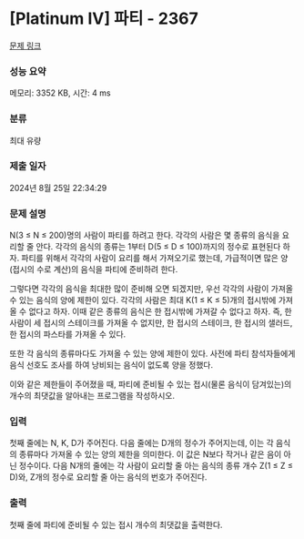 # [Platinum IV] 파티 - 2367 

[문제 링크](https://www.acmicpc.net/problem/2367) 

### 성능 요약

메모리: 3352 KB, 시간: 4 ms

### 분류

최대 유량

### 제출 일자

2024년 8월 25일 22:34:29

### 문제 설명

<p>N(3 ≤ N ≤ 200)명의 사람이 파티를 하려고 한다. 각각의 사람은 몇 종류의 음식을 요리할 줄 안다. 각각의 음식의 종류는 1부터 D(5 ≤ D ≤ 100)까지의 정수로 표현된다 하자. 파티를 위해서 각각의 사람이 요리를 해서 가져오기로 했는데, 가급적이면 많은 양(접시의 수로 계산)의 음식을 파티에 준비하려 한다.</p>

<p>그렇다면 각각의 음식을 최대한 많이 준비해 오면 되겠지만, 우선 각각의 사람이 가져올 수 있는 음식의 양에 제한이 있다. 각각의 사람은 최대 K(1 ≤ K ≤ 5)개의 접시밖에 가져올 수 없다고 하자. 이때 같은 종류의 음식은 한 접시밖에 가져갈 수 없다고 하자. 즉, 한 사람이 세 접시의 스테이크를 가져올 수 없지만, 한 접시의 스테이크, 한 접시의 샐러드, 한 접시의 파스타를 가져올 수 있다.</p>

<p>또한 각 음식의 종류마다도 가져올 수 있는 양에 제한이 있다. 사전에 파티 참석자들에게 음식 선호도 조사를 하여 낭비되는 음식이 없도록 양을 정했다.</p>

<p>이와 같은 제한들이 주어졌을 때, 파티에 준비될 수 있는 접시(물론 음식이 담겨있는)의 개수의 최댓값을 알아내는 프로그램을 작성하시오.</p>

### 입력 

 <p>첫째 줄에는 N, K, D가 주어진다. 다음 줄에는 D개의 정수가 주어지는데, 이는 각 음식의 종류마다 가져올 수 있는 양의 제한을 의미한다. 이 값은 N보다 작거나 같은 음이 아닌 정수이다. 다음 N개의 줄에는 각 사람이 요리할 줄 아는 음식의 종류 개수 Z(1 ≤ Z ≤ D)와, Z개의 정수로 요리할 줄 아는 음식의 번호가 주어진다.</p>

### 출력 

 <p>첫째 줄에 파티에 준비될 수 있는 접시 개수의 최댓값을 출력한다.</p>

